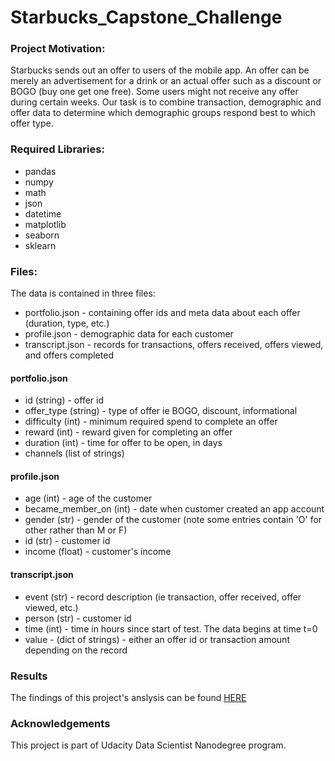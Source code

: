 # Starbucks_Capstone_Challenge

### Project Motivation:
Starbucks sends out an offer to users of the mobile app. An offer can be merely an advertisement for a drink or an actual offer such as a discount or BOGO (buy one get one free). Some users might not receive any offer during certain weeks. Our task is to combine transaction, demographic and offer data to determine which demographic groups respond best to which offer type.

### Required Libraries:
- pandas
- numpy
- math
- json
- datetime
- matplotlib
- seaborn
- sklearn

### Files:
The data is contained in three files:

- portfolio.json - containing offer ids and meta data about each offer (duration, type, etc.)
- profile.json - demographic data for each customer
- transcript.json - records for transactions, offers received, offers viewed, and offers completed

#### portfolio.json

- id (string) - offer id
- offer_type (string) - type of offer ie BOGO, discount, informational
- difficulty (int) - minimum required spend to complete an offer
- reward (int) - reward given for completing an offer
- duration (int) - time for offer to be open, in days
- channels (list of strings)

#### profile.json

- age (int) - age of the customer
- became_member_on (int) - date when customer created an app account
- gender (str) - gender of the customer (note some entries contain 'O' for other rather than M or F)
- id (str) - customer id
- income (float) - customer's income

#### transcript.json

- event (str) - record description (ie transaction, offer received, offer viewed, etc.)
- person (str) - customer id
- time (int) - time in hours since start of test. The data begins at time t=0
- value - (dict of strings) - either an offer id or transaction amount depending on the record

### Results
The findings of this project's anslysis can be found [HERE](https://rehamfadul.medium.com/a-data-science-challenge-towards-better-starbucks-offers-ab1c0d4fe6e1)

### Acknowledgements
This project is part of Udacity Data Scientist Nanodegree program.